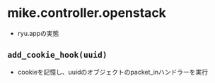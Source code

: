 # mike.controller.openstack

- ryu.appの実態

## `add_cookie_hook(uuid)`

- cookieを記憶し、uuidのオブジェクトのpacket_inハンドラーを実行
